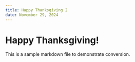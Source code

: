 ```yaml
---
title: Happy Thanksgiving 2
date: November 29, 2024
---
```

# Happy Thanksgiving!

This is a sample markdown file to demonstrate conversion.